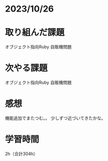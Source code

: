 # 2023/10/26
# 取り組んだ課題
オブジェクト指向Ruby 自販機問題
  
# 次やる課題
オブジェクト指向Ruby 自販機問題

# 感想
機能追加でまたつむ。。
少しずつ近づいてきたかな。

# 学習時間
2h（合計304h）
